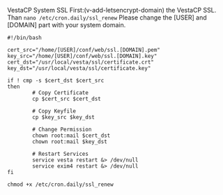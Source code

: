 VestaCP System SSL
First:(v-add-letsencrypt-domain) the VestaCP SSL.
Than
```nano /etc/cron.daily/ssl_renew```
Please change the [USER] and [DOMAIN] part with your system domain.

```text
#!/bin/bash

cert_src="/home/[USER]/conf/web/ssl.[DOMAIN].pem"
key_src="/home/[USER]/conf/web/ssl.[DOMAIN].key"
cert_dst="/usr/local/vesta/ssl/certificate.crt"
key_dst="/usr/local/vesta/ssl/certificate.key"

if ! cmp -s $cert_dst $cert_src
then
        # Copy Certificate
        cp $cert_src $cert_dst

        # Copy Keyfile
        cp $key_src $key_dst

        # Change Permission
        chown root:mail $cert_dst
        chown root:mail $key_dst

        # Restart Services
        service vesta restart &> /dev/null
        service exim4 restart &> /dev/null
fi
```

```chmod +x /etc/cron.daily/ssl_renew```
